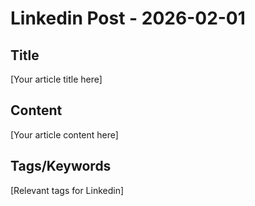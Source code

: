 # Linkedin Post - 2026-02-01

## Title
[Your article title here]

## Content
[Your article content here]

## Tags/Keywords
[Relevant tags for Linkedin]
